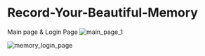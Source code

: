 # Record-Your-Beautiful-Memory

Main page & Login Page
![main_page_1](https://user-images.githubusercontent.com/40128001/64048366-1e176400-cb37-11e9-9ea6-a7db3535e813.jpg)

![memory_login_page](https://user-images.githubusercontent.com/40128001/64048378-296a8f80-cb37-11e9-9036-fc94378f4f1f.jpg)

